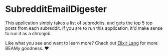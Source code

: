 SubredditEmailDigester
======================

This application simply takes a list of subreddits, and gets the top 5 top posts from each subreddit.
If you are to run this application, it'd make sense to run it as a chronjob.

Like what you see and want to learn more? Check out [Elixir Lang](http://elixir-lang.org) for more BEAMy goodness. ❤
